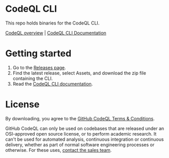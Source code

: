 # CodeQL CLI

This repo holds binaries for the CodeQL CLI.

[CodeQL overview](https://securitylab.github.com/tools/codeql) | [CodeQL CLI Documentation](https://help.semmle.com/codeql/codeql-cli.html)

# Getting started

1. Go to the [Releases page](https://github.com/github/codeql-cli-binaries/releases).
1. Find the latest release, select Assets, and download the zip file containing the CLI.
1. Read the [CodeQL CLI documentation](https://help.semmle.com/codeql/codeql-cli.html).

# License

By downloading, you agree to the [GitHub CodeQL Terms & Conditions](https://securitylab.github.com/tools/codeql/license).

GitHub CodeQL can only be used on codebases that are released under an OSI-approved open source license, or to perform academic research. It can't be used for automated analysis, continuous integration or continuous delivery, whether as part of normal software engineering processes or otherwise. For these uses, [contact the sales team](https://enterprise.github.com/contact).
